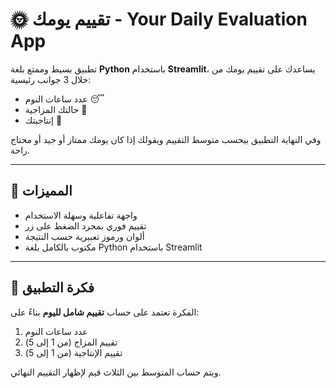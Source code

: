 # 🌞 تقييم يومك - Your Daily Evaluation App

تطبيق بسيط وممتع بلغة **Python** باستخدام **Streamlit**، يساعدك على تقييم يومك من خلال 3 جوانب رئيسية:
- عدد ساعات النوم 😴  
- حالتك المزاجية 🙂  
- إنتاجيتك 💪  

وفي النهاية التطبيق بيحسب متوسط التقييم ويقولك إذا كان يومك ممتاز أو جيد أو محتاج راحة.

---

## 🚀 المميزات

- واجهة تفاعلية وسهلة الاستخدام  
- تقييم فوري بمجرد الضغط على زر  
- ألوان ورموز تعبيرية حسب النتيجة  
- مكتوب بالكامل بلغة Python باستخدام Streamlit  

---

## 🧠 فكرة التطبيق

الفكرة تعتمد على حساب **تقييم شامل لليوم** بناءً على:
1. عدد ساعات النوم  
2. تقييم المزاج (من 1 إلى 5)  
3. تقييم الإنتاجية (من 1 إلى 5)  

ويتم حساب المتوسط بين الثلاث قيم لإظهار التقييم النهائي.
